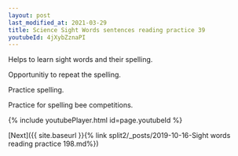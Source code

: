 ```yaml
---
layout: post
last_modified_at: 2021-03-29
title: Science Sight Words sentences reading practice 39
youtubeId: 4jXybZznaPI
---
```

 
 
Helps to learn sight words and their spelling.

Opportunitiy to repeat the spelling. 

Practice spelling. 
 
Practice for spelling bee competitions. 
 
{% include youtubePlayer.html id=page.youtubeId %}
 
 

[Next]({{ site.baseurl }}{% link  split2/_posts/2019-10-16-Sight words reading practice 198.md%})
 
